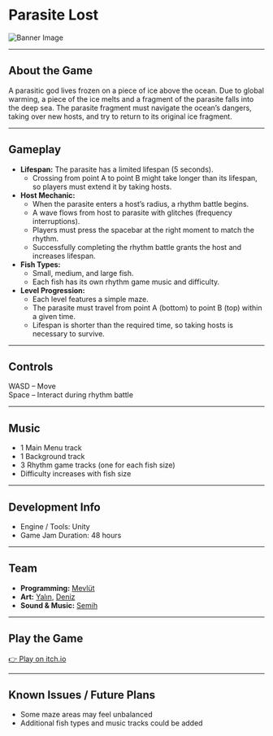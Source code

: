 # Parasite Lost

![Banner Image](https://img.itch.zone/aW1nLzIzNDgyMDg1LnBuZw==/original/FLHUFx.png)  

---

## About the Game

A parasitic god lives frozen on a piece of ice above the ocean. Due to global warming, a piece of the ice melts and a fragment of the parasite falls into the deep sea. The parasite fragment must navigate the ocean’s dangers, taking over new hosts, and try to return to its original ice fragment.

---

## Gameplay

- **Lifespan:** The parasite has a limited lifespan (5 seconds).  
  - Crossing from point A to point B might take longer than its lifespan, so players must extend it by taking hosts.
- **Host Mechanic:**  
  - When the parasite enters a host’s radius, a rhythm battle begins.  
  - A wave flows from host to parasite with glitches (frequency interruptions).  
  - Players must press the spacebar at the right moment to match the rhythm.  
  - Successfully completing the rhythm battle grants the host and increases lifespan.
- **Fish Types:**  
  - Small, medium, and large fish.  
  - Each fish has its own rhythm game music and difficulty.
- **Level Progression:**  
  - Each level features a simple maze.  
  - The parasite must travel from point A (bottom) to point B (top) within a given time.  
  - Lifespan is shorter than the required time, so taking hosts is necessary to survive.

---

## Controls

WASD – Move  
Space – Interact during rhythm battle

---

## Music

- 1 Main Menu track  
- 1 Background track  
- 3 Rhythm game tracks (one for each fish size)  
- Difficulty increases with fish size

---

## Development Info

- Engine / Tools: Unity  
- Game Jam Duration: 48 hours  

---

## Team

- **Programming:** [Mevlüt](https://github.com/truluci)    
- **Art:** [Yalın](https://www.instagram.com/puregangyo/), [Deniz](https://www.instagram.com/d.art04/) 
- **Sound & Music:** [Semih](https://github.com/semosemih) 

---

## Play the Game

[👉 Play on itch.io](https://truluci.itch.io/parasite-lost)  

---

## Known Issues / Future Plans

- Some maze areas may feel unbalanced  
- Additional fish types and music tracks could be added
